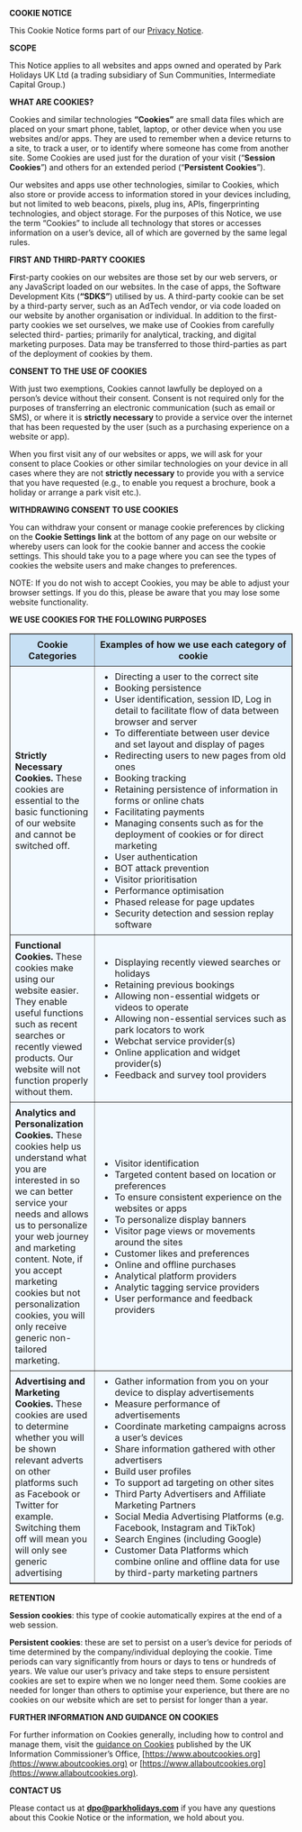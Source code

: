 **COOKIE NOTICE**

This Cookie Notice forms part of our [Privacy Notice](https://www.parkholidays.com/privacy-policy).

**SCOPE**

This Notice applies to all websites and apps owned and operated by Park Holidays UK Ltd (a trading subsidiary of Sun Communities, Intermediate Capital Group.)

**WHAT ARE COOKIES?**

Cookies and similar technologies **“Cookies”** are small data files which are placed on your smart phone, tablet, laptop, or other device when you use websites and/or apps. They are used to remember when a device returns to a site, to track a user, or to identify where someone has come from another site. Some Cookies are used just for the duration of your visit (“**Session Cookies**”) and others for an extended period (“**Persistent Cookies**”).

Our websites and apps use other technologies, similar to Cookies, which also store or provide access to information stored in your devices including, but not limited to web beacons, pixels, plug ins, APIs, fingerprinting technologies, and object storage. For the purposes of this Notice, we use the term “Cookies” to include all technology that stores or accesses information on a user’s device, all of which are governed by the same legal rules.

**FIRST AND THIRD-PARTY COOKIES**

**F**irst-party cookies on our websites are those set by our web servers, or any JavaScript loaded on our websites. In the case of apps, the Software Development Kits (**“SDKS”**) utilised by us. A third-party cookie can be set by a third-party server, such as an AdTech vendor, or via code loaded on our website by another organisation or individual. In addition to the first-party cookies we set ourselves, we make use of Cookies from carefully selected third- parties; primarily for analytical, tracking, and digital marketing purposes. Data may be transferred to those third-parties as part of the deployment of cookies by them.

**CONSENT TO THE USE OF COOKIES**

With just two exemptions, Cookies cannot lawfully be deployed on a person’s device without their consent. Consent is not required only for the purposes of transferring an electronic communication (such as email or SMS), or where it is **strictly necessary** to provide a service over the internet that has been requested by the user (such as a purchasing experience on a website or app).

When you first visit any of our websites or apps, we will ask for your consent to place Cookies or other similar technologies on your device in all cases where they are not **strictly necessary** to provide you with a service that you have requested (e.g., to enable you request a brochure, book a holiday or arrange a park visit etc.).

**WITHDRAWING CONSENT TO USE COOKIES**

You can withdraw your consent or manage cookie preferences by clicking on the **Cookie Settings** **link** at the bottom of any page on our website or whereby users can look for the cookie banner and access the cookie settings. This should take you to a page where you can see the types of cookies the website users and make changes to preferences.

NOTE: If you do not wish to accept Cookies, you may be able to adjust your browser settings. If you do this, please be aware that you may lose some website functionality.

**WE USE COOKIES FOR THE FOLLOWING PURPOSES**

<table border="1" style="border-collapse: collapse; background-color: #f2f9ff; width: 100%;">
    <thead>
        <tr style="background-color: #c7e0f4;">
          <th style="padding: 8px; width: 30%;">Cookie Categories</th>
          <th style="padding: 8px;">Examples of how we use each category of cookie</th>
        </tr>
    </thead>
    <tbody>
        <tr>
          <td style="padding: 8px; width: 30%;"><strong>Strictly Necessary Cookies.</strong> These cookies are essential to the basic functioning of our website and cannot be switched off.​</td>
          <td style="padding: 8px;">
            <ul style="margin: 0;">
              <li>Directing a user to the correct site</li>
              <li>Booking persistence</li>
              <li>User identification, session ID, Log in detail to facilitate flow of data between browser and server</li>
              <li>To differentiate between user device and set layout and display of pages</li>
              <li>Redirecting users to new pages from old ones</li>
              <li>Booking tracking</li>
              <li>Retaining persistence of information in forms or online chats</li>
              <li>Facilitating payments</li>
              <li>Managing consents such as for the deployment of cookies or for direct marketing</li>
              <li>User authentication</li>
              <li>BOT attack prevention</li>
              <li>Visitor prioritisation</li>
              <li>Performance optimisation</li>
              <li>Phased release for page updates</li>
              <li>Security detection and session replay software</li>
            </ul>
          </td>
        </tr>
        <tr>
          <td style="padding: 8px; width: 30%;"><strong>Functional Cookies.</strong> These cookies make using our website easier. They enable useful functions such as recent searches or recently viewed products. Our website will not function properly without them.​</td>
          <td style="padding: 8px;">
            <ul style="margin: 0;">
              <li>Displaying recently viewed searches or holidays</li>
              <li>Retaining previous bookings</li>
              <li>Allowing non-essential widgets or videos to operate</li>
              <li>Allowing non-essential services such as park locators to work</li>
              <li>Webchat service provider(s)</li>
              <li>Online application and widget provider(s)</li>
              <li>Feedback and survey tool providers</li>
            </ul>
          </td>
        </tr>
        <tr>
          <td style="padding: 8px; width: 30%;"><strong>Analytics and Personalization Cookies.</strong> These cookies help us understand what you are interested in so we can better service your needs and allows us to personalize your web journey and marketing content. Note, if you accept marketing cookies but not personalization cookies, you will only receive generic non-tailored marketing.</td>
          <td style="padding: 8px;">
            <ul style="margin: 0;">
              <li>Visitor identification</li>
              <li>Targeted content based on location or preferences</li>
              <li>To ensure consistent experience on the websites or apps</li>
              <li>To personalize display banners</li>
              <li>Visitor page views or movements around the sites</li>
              <li>Customer likes and preferences</li>
              <li>Online and offline purchases</li>
              <li>Analytical platform providers</li>
              <li>Analytic tagging service providers</li>
              <li>User performance and feedback providers</li>
            </ul>
          </td>
        </tr>
        <tr>
          <td style="padding: 8px; width: 30%;"><strong>Advertising and Marketing Cookies.</strong> These cookies are used to determine whether you will be shown relevant adverts on other platforms such as Facebook or Twitter for example. Switching them off will mean you will only see generic advertising</td>
          <td style="padding: 8px;">
            <ul style="margin: 0;">
              <li>Gather information from you on your device to display advertisements</li>
              <li>Measure performance of advertisements</li>
              <li>Coordinate marketing campaigns across a user’s devices</li>
              <li>Share information gathered with other advertisers</li>
              <li>Build user profiles</li>
              <li>To support ad targeting on other sites</li>
              <li>Third Party Advertisers and Affiliate Marketing Partners</li>
              <li>Social Media Advertising Platforms (e.g. Facebook, Instagram and TikTok)</li>
              <li>Search Engines (including Google)</li>
              <li>Customer Data Platforms which combine online and offline data for use by third-party marketing partners</li>
            </ul>
          </td>
        </tr>
    </tbody>
</table>



**RETENTION**

**Session cookies**: this type of cookie automatically expires at the end of a web session.

**Persistent cookies**: these are set to persist on a user’s device for periods of time determined by the company/individual deploying the cookie. Time periods can vary significantly from hours or days to tens or hundreds of years. We value our user’s privacy and take steps to ensure persistent cookies are set to expire when we no longer need them. Some cookies are needed for longer than others to optimise your experience, but there are no cookies on our website which are set to persist for longer than a year.

**FURTHER INFORMATION AND GUIDANCE ON COOKIES**

For further information on Cookies generally, including how to control and manage them, visit the [guidance on Cookies](https://ico.org.uk/for-the-public/online/cookies/) published by the UK Information Commissioner’s Office, [https://www.aboutcookies.org](https://www.aboutcookies.org) or [https://www.allaboutcookies.org](https://www.allaboutcookies.org).

**CONTACT US**

Please contact us at **<dpo@parkholidays.com>** if you have any questions about this Cookie Notice or the information, we hold about you.
